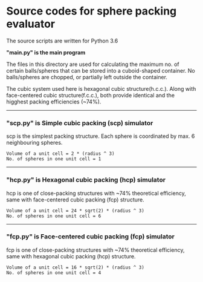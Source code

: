 Source codes for sphere packing evaluator
===========================================

The source scripts are written for Python 3.6

<b>"main.py" is the main program</b>

 The files in this directory are used for calculating the maximum no. of certain balls/spheres that
 can be stored into a cuboid-shaped container. No balls/spheres are chopped, or
 partially left outside the container.

 The cubic system used here is hexagonal cubic structure(h.c.c.).
 Along with face-centered cubic structure(f.c.c.), both provide identical and
 the higghest packing efficiencies (~74%).

**********************************************************************

<h3>"scp.py" is Simple cubic packing (scp) simulator</h3>
 
  scp is the simplest packing structure. Each sphere is
  coordinated by max. 6 neighbouring spheres.

    Volume of a unit cell = 2 * (radius ^ 3)
    No. of spheres in one unit cell = 1

**********************************************************************

<h3>"hcp.py" is Hexagonal cubic packing (hcp) simulator</h3>

  hcp is one of close-packing structures with ~74% theoretical efficiency, 
  same with face-centered cubic packing (fcp) structure.

    Volume of a unit cell = 24 * sqrt(2) * (radius ^ 3)
    No. of spheres in one unit cell = 6 

**********************************************************************

<h3>"fcp.py" is Face-centered cubic packing (fcp) simulator</h3>

  fcp is one of close-packing structures with ~74% theoretical efficiency, 
  same with hexagonal cubic packing (hcp) structure.

    Volume of a unit cell = 16 * sqrt(2) * (radius ^ 3)
    No. of spheres in one unit cell = 4




